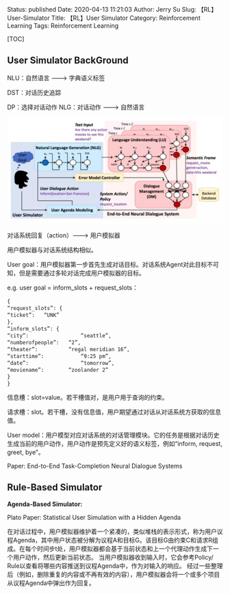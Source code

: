Status: published
Date: 2020-04-13 11:21:03
Author: Jerry Su
Slug: 【RL】User-Simulator
Title: 【RL】User Simulator
Category: Reinforcement Learning
Tags: Reinforcement Learning 

[TOC]

## User Simulator BackGround

NLU：自然语言 ---> 字典语义标签

DST：对话历史追踪

DP：选择对话动作
NLG：对话动作 ---> 自然语言

![Simulator](../images/RL/simulator.jpg)

对话系统回复（action）---> 用户模拟器

用户模拟器与对话系统结构相似。

User goal：用户模拟器第一步首先生成对话目标。对话系统Agent对此目标不可知，但是需要通过多轮对话完成用户模拟器的目标。

e.g.  user goal = inform_slots + request_slots：
```
{ 
“request_slots”: { 
“ticket”: 	“UNK”
},
“inform_slots”: { 
“city”: 				“seattle”, 
“numberofpeople”: 	“2”, 
“theater”: 			“regal meridian 16”, 
“starttime”: 			“9:25 pm”, 
“date”: 				“tomorrow”, 
“moviename”: 		“zoolander 2”
}
}
```
信息槽：slot=value。若干槽值对，是用户用于查询的约束。

请求槽：slot。若干槽，没有信息值，用户期望通过对话从对话系统方获取的信息值。

User model：用户模型对应对话系统的对话管理模块。它的任务是根据对话历史生成当前的用户动作，用户动作是预先定义好的语义标签，例如“inform, request, greet, bye”。

Paper: End-to-End Task-Completion Neural Dialogue Systems

## Rule-Based Simulator

**Agenda-Based Simulator:**

Plato Paper: Statistical User Simulation with a Hidden Agenda

在对话过程中，用户模拟器维护着一个紧凑的，类似堆栈的表示形式，称为用户议程Agenda，其中用户状态被分解为议程A和目标G。该目标G由约束C和请求R组成。在每个时间步t处，用户模拟器都会基于当前状态和上一个代理动作生成下一个用户动作，然后更新当前状态。
当用户模拟器收到输入时，它会参考Policy/ Rule以查看将哪些内容推送到议程Agenda中，作为对输入的响应。 经过一些整理后（例如，删除重复的内容或不再有效的内容），用户模拟器会将一个或多个项目从议程Agenda中弹出作为回复。